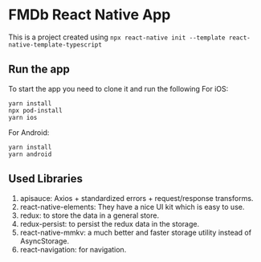 # FMDb React Native App

This is a project created using `npx react-native init --template react-native-template-typescript`

## Run the app

To start the app you need to clone it and run the following
For iOS:
```
yarn install
npx pod-install
yarn ios
```

For Android:
```
yarn install
yarn android
```

## Used Libraries

1. apisauce: Axios + standardized errors + request/response transforms.
1. react-native-elements: They have a nice UI kit which is easy to use.
1. redux: to store the data in a general store.
1. redux-persist: to persist the redux data in the storage.
1. react-native-mmkv: a much better and faster storage utility instead of AsyncStorage.
1. react-navigation: for navigation.
